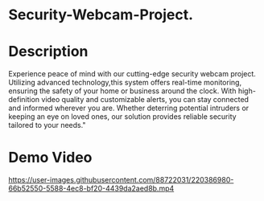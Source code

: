 # Security-Webcam-Project.

# Description
Experience peace of mind with our cutting-edge security webcam project. Utilizing advanced technology,this system offers real-time monitoring, ensuring the safety of your home or business around the clock. With high-definition video quality and customizable alerts, you can stay connected and informed wherever you are. Whether deterring potential intruders or keeping an eye on loved ones, our solution provides reliable security tailored to your needs."

# Demo Video



https://user-images.githubusercontent.com/88722031/220386980-66b52550-5588-4ec8-bf20-4439da2aed8b.mp4

